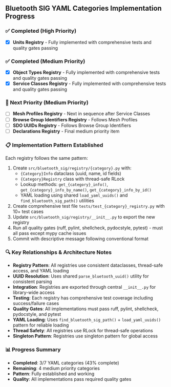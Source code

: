## Bluetooth SIG YAML Categories Implementation Progress

### ✅ Completed (High Priority)
- [x] **Units Registry** - Fully implemented with comprehensive tests and quality gates passing

### ✅ Completed (Medium Priority) 
- [x] **Object Types Registry** - Fully implemented with comprehensive tests and quality gates passing
- [x] **Service Classes Registry** - Fully implemented with comprehensive tests and quality gates passing

### 🔄 Next Priority (Medium Priority)
- [ ] **Mesh Profiles Registry** - Next in sequence after Service Classes
- [ ] **Browse Group Identifiers Registry** - Follows Mesh Profiles
- [ ] **SDO UUIDs Registry** - Follows Browse Group Identifiers
- [ ] **Declarations Registry** - Final medium priority item

### 📋 Implementation Pattern Established
Each registry follows the same pattern:
1. Create `src/bluetooth_sig/registry/{category}.py` with:
   - `{Category}Info` dataclass (uuid, name, id fields)
   - `{Category}Registry` class with thread-safe RLock
   - Lookup methods: `get_{category}_info()`, `get_{category}_info_by_name()`, `get_{category}_info_by_id()`
   - YAML loading using shared `load_yaml_uuids()` and `find_bluetooth_sig_path()` utilities
2. Create comprehensive test file `tests/test_{category}_registry.py` with 10+ test cases
3. Update `src/bluetooth_sig/registry/__init__.py` to export the new registry
4. Run all quality gates (ruff, pylint, shellcheck, pydocstyle, pytest) - must all pass except mypy cache issues
5. Commit with descriptive message following conventional format

### 🔍 Key Relationships & Architecture Notes
- **Registry Pattern**: All registries use consistent dataclasses, thread-safe access, and YAML loading
- **UUID Resolution**: Uses shared `parse_bluetooth_uuid()` utility for consistent parsing
- **Integration**: Registries are exported through central `__init__.py` for library-wide access
- **Testing**: Each registry has comprehensive test coverage including success/failure cases
- **Quality Gates**: All implementations must pass ruff, pylint, shellcheck, pydocstyle, and pytest
- **YAML Loading**: Uses `find_bluetooth_sig_path()` + `load_yaml_uuids()` pattern for reliable loading
- **Thread Safety**: All registries use RLock for thread-safe operations
- **Singleton Pattern**: Registries use singleton pattern for global access

### 📊 Progress Summary
- **Completed**: 3/7 YAML categories (43% complete)
- **Remaining**: 4 medium priority categories
- **Pattern**: Fully established and working
- **Quality**: All implementations pass required quality gates